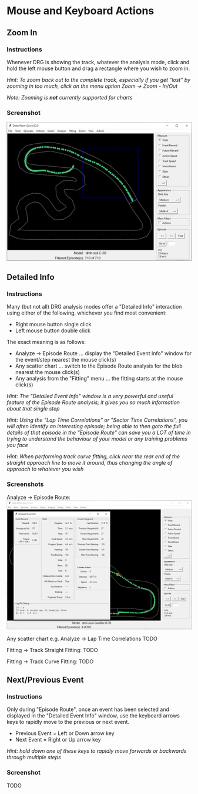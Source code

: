# Mouse and Keyboard Actions

## Zoom In

### Instructions

Whenever DRG is showing the track, whatever the analysis mode, click and hold the left mouse button and drag a rectangle where you wish to zoom in.

_Hint: To zoom back out to the complete track, especially if you get "lost" by zooming in too much, click on the menu option Zoom -> Zoom - In/Out_

_Note: Zooming is **not** currently supported for charts_

### Screenshot

![](pictures/mouse_and_keyboard/zoom_in.png)

## Detailed Info

### Instructions

Many (but not all) DRG analysis modes offer a "Detailed Info" interaction using either of the following, whichever you find most convenient:
* Right mouse button single click
* Left mouse button double click

The exact meaning is as follows:
* Analyze -> Episode Route ... display the "Detailed Event Info" window for the event/step nearest the mouse click(s)
* Any scatter chart ... switch to the Episode Route analysis for the blob nearest the mouse click(s)
* Any analysis from the "Fitting" menu ... the fitting starts at the mouse click(s)

_Hint: The "Detailed Event Info" window is a very powerful and useful feature of the Episode Route analysis; it gives you so much information about that single step_

_Hint: Using the "Lap Time Correlations" or "Sector Time Correlations", you will often identify an interesting episode; being able to then goto the full details of that episode in the "Episode Route" can save you a LOT of time in trying to understand the behaviour of your model or any training problems you face_

_Hint: When performing track curve fitting, click near the rear end of the straight approach line to move it around, thus changing the angle of approach to whatever you wish_

### Screenshots

Analyze -> Episode Route:
![](pictures/mouse_and_keyboard/detailed_event_info.png)

Any scatter chart e.g. Analyze -> Lap Time Correlations
TODO

Fitting -> Track Straight Fitting:
TODO

Fitting -> Track Curve Fitting:
TODO


## Next/Previous Event

### Instructions

Only during "Episode Route", once an event has been selected and displayed in the "Detailed Event Info" window, use the keyboard arrows keys to rapidly move to the previous or next event.

* Previous Event = Left or Down arrow key 
* Next Event = Right or Up arrow key

_Hint: hold down one of these keys to rapidly move forwards or backwards through multiple steps_

### Screenshot

TODO

